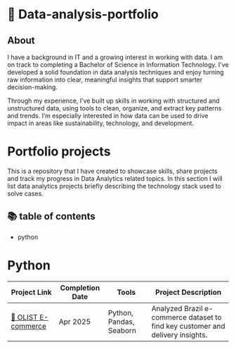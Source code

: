 # 🍁 Data-analysis-portfolio
## About
I have a background in IT and a growing interest in working with data. I am on track to completing a Bachelor of Science in Information Technology. I’ve developed a solid foundation in data analysis techniques and enjoy turning raw information into clear, meaningful insights that support smarter decision-making.

Through my experience, I’ve built up skills in working with structured and unstructured data, using tools to clean, organize, and extract key patterns and trends. I’m especially interested in how data can be used to drive impact in areas like sustainability, technology, and development.

# Portfolio projects
This is a repository that I have created to showcase skills, share projects and track my progress in Data Analytics related topics.
In this section I will list data analytics projects briefly describing the technology stack used to solve cases.

## 📚 table of contents
- python

# Python

| Project Link | Completion Date | Tools | Project Description |
|--------------|-----------------|--------|----------------------|
| [🛒 OLIST E-commerce](./Python/OLIST%20E-commerce) | Apr 2025 | Python, Pandas, Seaborn | Analyzed Brazil e-commerce dataset to find key customer and delivery insights. |
